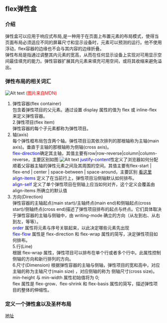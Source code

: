 ## flex弹性盒
### 介绍  
弹性盒可以应用于响应式布局,是一种用于在页面上布置元素的布局模式，使得当页面布局必须适应不同的屏幕尺寸和显示设备时，元素可以预测的运行。他不使用浮动，flex容器的边缘也不会与其内容的边缘折叠。  
弹性布局是指通过调整其内元素的宽高，从而在任何显示设备上实现对可用显示空间最佳填充的能力。弹性容器扩展其内元素来填充可用空间，或将其收缩来避免溢出。	
### 弹性布局的相关词汇
![Alt text](flexbox.png)
<font color="red">(图片来自MDN)</font>  
1. 弹性容器(flex container)  
包含着弹性项目的父元素。通过设置 display 属性的值为 flex 或 inline-flex 来定义弹性容器。   
2.弹性项目(flex item)  
弹性容器的每个子元素都称为弹性项目。  
3. 轴(axis)  
每个弹性框布局包含两个轴。弹性项目沿其依次排列的那根轴称为主轴(main axis)。垂直于主轴的那根轴称为侧轴(cross axis)。  
<font color="blue">flex-direction</font>确定其主轴，其值主要有row|row-reverse|column|column-reverse，主要区别如图
![Alt text](flex-direction1.jpg)
<font color="blue">justify-content</font>性定义了浏览器如何分配顺着父容器主轴的弹性元素之间及其周围的空间。其值主要有flex-start | flex-end | center | space-between | space-around，主要区别 <a href="https://developer.mozilla.org/zh-CN/docs/Web/CSS/justify-content">看这里</a>  
<font color="blue">align-items</font> 定义了在当前行上，弹性项目沿侧轴默认如何排布。  
<font color="blue">align-self</font> 定义了单个弹性项目在侧轴上应当如何对齐，这个定义会覆盖由 align-items 所确立的默认值  
4. 方向(Direction)  
弹性容器的主轴起点(main start)/主轴终点(main end)和侧轴起点(cross start)/侧轴终点(cross end)描述了弹性项目排布的起点与终点。它们具体取决于弹性容器的主轴与侧轴中，由 writing-mode 确立的方向（从左到右、从右到左，等等）。  
<font color="blue">order</font> 属性将元素与序号关联起来，以此决定哪些元素先出现  
<font color="blue">flex-flow</font> 属性是 flex-direction 和 flex-wrap 属性的简写，决定弹性项目如何排布。  
5.行(Line)  
根据 flex-wrap 属性，弹性项目可以排布在单个行或者多个行中。此属性控制侧轴的方向和新行排列的方向。  
6.尺寸(Dimension) 
根据弹性容器的主轴与侧轴，弹性项目的宽和高中，对应主轴的称为主轴尺寸(main size) ，对应侧轴的称为 侧轴尺寸(cross size)。  
min-height 与 min-width 属性初始值将为 0;   
flex 属性是 flex-grow、flex-shrink 和 flex-basis 属性的简写，描述弹性项目的整体的伸缩性。
### 定义一个弹性盒以及圣杯布局
<a href="https://developer.mozilla.org/zh-CN/docs/Web/CSS/CSS_Flexible_Box_Layout/Using_CSS_flexible_boxes">地址</a>

	

